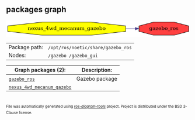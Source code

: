 <!--
File was automatically generated using 'ros-diagram-tools' project.
Project is distributed under the BSD 3-Clause license.
-->

## packages graph

[![gazebo_ros](gazebo_ros.png "gazebo_ros")](gazebo_ros.png)

|     |     |
| --- | --- |
| Package path: | `/opt/ros/noetic/share/gazebo_ros` |
| Nodes: | `/gazebo /gazebo_gui` |


| Graph packages (2): | Description: |
| ------------------- | ------------ |
| [`gazebo_ros`](gazebo_ros.md) | Gazebo package |
| [`nexus_4wd_mecanum_gazebo`](nexus_4wd_mecanum_gazebo.md) |  |


</br>
<font size="1">
File was automatically generated using <a href="https://github.com/anetczuk/ros-diagram-tools"><i>ros-diagram-tools</i></a> project.
Project is distributed under the BSD 3-Clause license.
</font>
